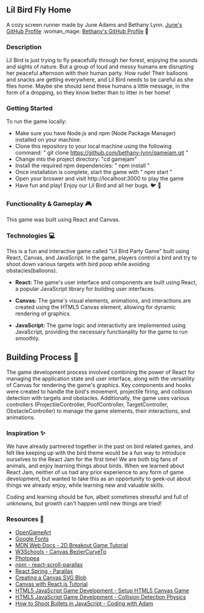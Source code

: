 ## Lil Bird Fly Home
A cozy screen runner made by June Adams and Bethany Lynn.
[June's GitHub Profile](https://github.com/juneadam) :woman_mage:
[Bethany's GitHub Profile](https://github.com/bethany-lynn) :elf:


### Description
Lil Bird is just trying to fly peacefully through her forest, enjoying the sounds and sights of nature. But a group of
loud and messy humans are disrupting her peaceful afternoon with their human party. How rude! Their balloons and 
snacks are getting everywhere, and Lil Bird needs to be careful as she flies home.
Maybe she should send these humans a little message, in the form of a dropping, so they know better than to litter
in her home!

### Getting Started
To run the game locally:
- Make sure you have Node.js and npm (Node Package Manager) installed on your machine.
- Clone this repository to your local machine using the following command: " git clone https://github.com/bethany-lynn/gamejam.git "
- Change into the project directory: "cd gamejam"
- Install the required npm dependencies: " npm install "
- Once installation is complete, start the game with " npm start "
- Open your broswer and visit http://localhost:3000 to play the game
- Have fun and play! Enjoy our Lil Bird and all her bugs. :bird: :bug:

### Functionality & Gameplay :video_game:
This game was built using React and Canvas.

### Technologies :computer:
This is a fun and interactive game called "Lil Bird Party Game" built using React, Canvas, and JavaScript. 
In the game, players control a bird and try to shoot down various targets with bird poop while avoiding obstacles(balloons).

- **React:** The game's user interface and components are built using React, a popular JavaScript library for building user interfaces.

- **Canvas:** The game's visual elements, animations, and interactions are created using the HTML5 Canvas element, allowing for dynamic rendering of graphics.

- **JavaScript:** The game logic and interactivity are implemented using JavaScript, providing the necessary functionality for the game to run smoothly.

## Building Process :hammer:
The game development process involved combining the power of React for managing the application state and user interface, along with the versatility of Canvas for rendering the game's graphics. Key components and hooks were created to handle the bird's movement, projectile firing, and collision detection with targets and obstacles.
Additionally, the game uses various controllers (ProjectileController, PoofController, TargetController, ObstacleController) to manage the game elements, their interactions, and animations.

### Inspiration :sparkles:
We have already partnered together in the past on bird related games, and felt like keeping up with the bird theme 
would be a fun way to introduce ourselves to the React Jam for the first time!
We are both big fans of animals, and enjoy learning things about birds. 
When we learned about React Jam, neither of us had any prior experience to any form of game development, but wanted to 
take this as an opportunity to geek-out about things we already enjoy, while learning new and valuable skills. 

Coding and learning should be fun, albeit sometimes stressful and full of unknowns, but growth can't happen
until new things are tried!

### Resources :book:
- [OpenGameArt](https://opengameart.org/)
- [Google Fonts](https://fonts.google.com/)
- [MDN Web Docs - 2D Breakout Game Tutorial](https://developer.mozilla.org/en-US/docs/Games/Tutorials/2D_Breakout_game_pure_JavaScript)
- [W3Schools - Canvas BezierCurveTo](https://www.w3schools.com/jsref/canvas_beziercurveto.asp)
- [Photopea](https://www.photopea.com/)
- [npm - react-scroll-parallax](https://www.npmjs.com/package/react-scroll-parallax)
- [React Spring - Parallax](https://www.react-spring.dev/docs/components/parallax)
- [Creating a Canvas SVG Blob](https://blog.meain.io/2019/canvas-svg-blob/)
- [Canvas with React.js Tutorial](https://medium.com/@pdx.lucasm/canvas-with-react-js-32e133c05258)
- [HTML5 JavaScript Game Development - Setup HTML5 Canvas Game](https://spicyyoghurt.com/tutorials/html5-javascript-game-development/setup-html5-canvas-game)
- [HTML5 JavaScript Game Development - Collision Detection Physics](https://spicyyoghurt.com/tutorials/html5-javascript-game-development/collision-detection-physics)
- [How to Shoot Bullets in JavaScript - Coding with Adam](https://www.youtube.com/watch?v=i7FzA4NavDs&t=1227s)
